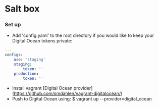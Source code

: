 Salt box
============

### Set up
* Add 'config.yaml' to the root directory if you would like to keep your Digital Ocean tokens private:

```yaml
---
configs:
    use: 'staging'
    staging:
        token: ''
    production:
        token: ''
```
* Install vagrant [Digital Ocean provider] (https://github.com/smdahlen/vagrant-digitalocean/)
* Push to Digital Ocean using:
        $ vagrant up --provider=digital_ocean
